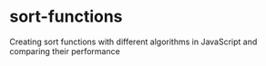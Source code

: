 # sort-functions
Creating sort functions with different algorithms in JavaScript and comparing their performance
